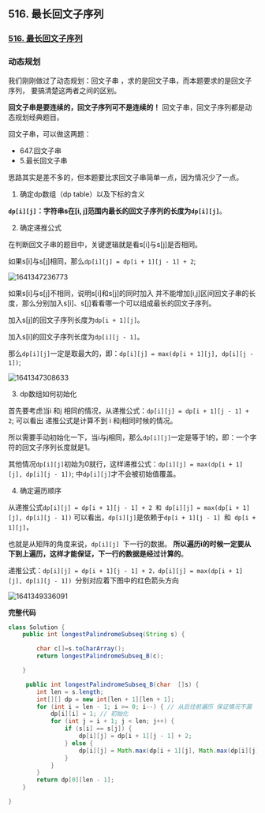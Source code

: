 ## 516. 最长回文子序列

### [516. 最长回文子序列](https://leetcode-cn.com/problems/longest-palindromic-subsequence/)

### 动态规划

我们刚刚做过了动态规划：回文子串 ，求的是回文子串，而本题要求的是回文子序列， 要搞清楚这两者之间的区别。

**回文子串是要连续的，回文子序列可不是连续的！** 回文子串，回文子序列都是动态规划经典题目。

回文子串，可以做这两题：

- 647.回文子串
- 5.最长回文子串

思路其实是差不多的，但本题要比求回文子串简单一点，因为情况少了一点。

1. 确定dp数组（dp table）以及下标的含义

**`dp[i][j]`：字符串s在[i, j]范围内最长的回文子序列的长度为`dp[i][j]`**。

2. 确定递推公式

在判断回文子串的题目中，关键逻辑就是看s[i]与s[j]是否相同。

如果s[i]与s[j]相同，那么`dp[i][j] = dp[i + 1][j - 1] + 2`;

![1641347236773](https://tprzfbucket.oss-cn-beijing.aliyuncs.com/hadoop/202201/05/094718-515599.png)

如果s[i]与s[j]不相同，说明s[i]和s[j]的同时加入 并不能增加[i,j]区间回文子串的长度，那么分别加入s[i]、s[j]看看哪一个可以组成最长的回文子序列。

加入s[j]的回文子序列长度为`dp[i + 1][j]`。

加入s[i]的回文子序列长度为`dp[i][j - 1]`。

那么`dp[i][j]`一定是取最大的，即：`dp[i][j] = max(dp[i + 1][j], dp[i][j - 1])`;

![1641347308633](https://tprzfbucket.oss-cn-beijing.aliyuncs.com/hadoop/202201/05/094828-100823.png)

3. dp数组如何初始化

首先要考虑当i 和j 相同的情况，从递推公式：`dp[i][j] = dp[i + 1][j - 1] + 2`; 可以看出 递推公式是计算不到 i 和j相同时候的情况。

所以需要手动初始化一下，当i与j相同，那么`dp[i][j]`一定是等于1的，即：一个字符的回文子序列长度就是1。

其他情况`dp[i][j]`初始为0就行，这样递推公式：`dp[i][j] = max(dp[i + 1][j], dp[i][j - 1])`; 中`dp[i][j]`才不会被初始值覆盖。

4. 确定遍历顺序

从递推公式`dp[i][j] = dp[i + 1][j - 1] + 2 和 dp[i][j] = max(dp[i + 1][j], dp[i][j - 1])` 可以看出，`dp[i][j]`是依赖于`dp[i + 1][j - 1] `和` dp[i + 1][j]`，

也就是从矩阵的角度来说，`dp[i][j] `下一行的数据。 **所以遍历i的时候一定要从下到上遍历，这样才能保证，下一行的数据是经过计算的**。

递推公式：`dp[i][j] = dp[i + 1][j - 1] + 2，dp[i][j] = max(dp[i + 1][j], dp[i][j - 1]) `分别对应着下图中的红色箭头方向

![1641349336091](https://tprzfbucket.oss-cn-beijing.aliyuncs.com/hadoop/202201/05/102217-918695.png)

**完整代码**

~~~java
class Solution {
    public int longestPalindromeSubseq(String s) {

        char c[]=s.toCharArray();
        return longestPalindromeSubseq_B(c);

    }

     public int longestPalindromeSubseq_B(char  []s) {
        int len = s.length;
        int[][] dp = new int[len + 1][len + 1];
        for (int i = len - 1; i >= 0; i--) { // 从后往前遍历 保证情况不漏
            dp[i][i] = 1; // 初始化
            for (int j = i + 1; j < len; j++) {
                if (s[i] == s[j]) {
                    dp[i][j] = dp[i + 1][j - 1] + 2;
                } else {
                    dp[i][j] = Math.max(dp[i + 1][j], Math.max(dp[i][j], dp[i][j - 1]));
                }
            }
        }
        return dp[0][len - 1];
    }

}
~~~

